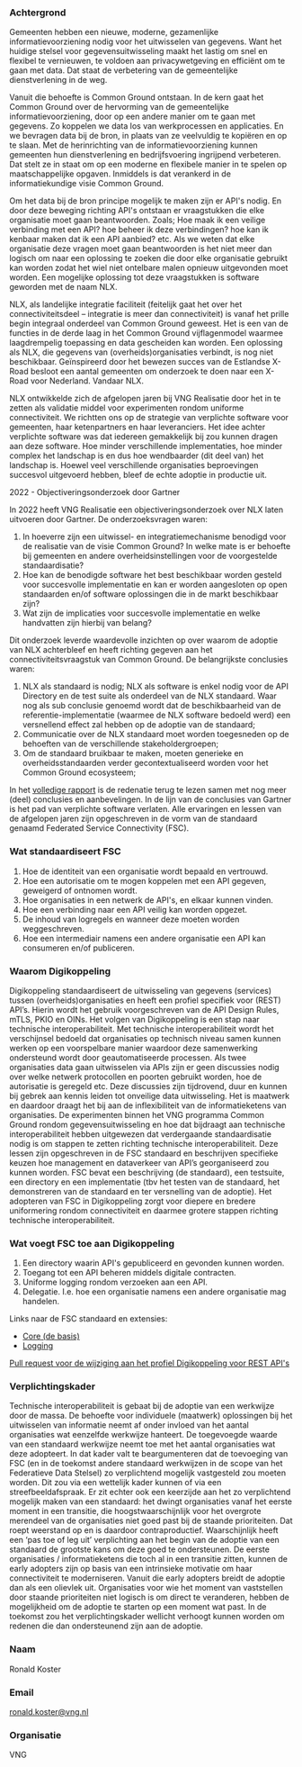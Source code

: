 ### Achtergrond

Gemeenten hebben een nieuwe, moderne, gezamenlijke informatievoorziening nodig voor het uitwisselen van gegevens. Want het huidige stelsel voor gegevensuitwisseling maakt het lastig om snel en flexibel te vernieuwen, te voldoen aan privacywetgeving en efficiënt om te gaan met data. Dat staat de verbetering van de gemeentelijke dienstverlening in de weg.

Vanuit die behoefte is Common Ground ontstaan. In de kern gaat het Common Ground over de hervorming van de gemeentelijke informatievoorziening, door op een andere manier om te gaan met gegevens. Zo koppelen we data los van werkprocessen en applicaties. En we bevragen data bij de bron, in plaats van ze veelvuldig te kopiëren en op te slaan. Met de herinrichting van de informatievoorziening kunnen gemeenten hun dienstverlening en bedrijfsvoering ingrijpend verbeteren. Dat stelt ze in staat om op een moderne en flexibele manier in te spelen op maatschappelijke opgaven. Inmiddels is dat verankerd in de informatiekundige visie Common Ground.

Om het data bij de bron principe mogelijk te maken zijn er API's nodig. En door deze beweging richting API's ontstaan er vraagstukken die elke organisatie moet gaan beantwoorden. Zoals; Hoe maak ik een veilige verbinding met een API? hoe beheer ik deze verbindingen? hoe kan ik kenbaar maken dat ik een API aanbied? etc. Als we weten dat elke organisatie deze vragen moet gaan beantwoorden is het niet meer dan logisch om naar een oplossing te zoeken die door elke organisatie gebruikt kan worden zodat het wiel niet ontelbare malen opnieuw uitgevonden moet worden. 
Een mogelijke oplossing tot deze vraagstukken is software geworden met de naam NLX.

NLX, als landelijke integratie faciliteit (feitelijk gaat het over het connectiviteitsdeel – integratie is meer dan connectiviteit) is vanaf het prille begin integraal onderdeel van Common Ground geweest. Het is een van de functies in de derde laag in het Common Ground vijflagenmodel waarmee laagdrempelig toepassing en data gescheiden kan worden. Een oplossing als NLX, die gegevens van (overheids)organisaties verbindt, is nog niet beschikbaar. Geïnspireerd door het bewezen succes van de Estlandse X-Road besloot een aantal gemeenten om onderzoek te doen naar een X-Road voor Nederland. Vandaar NLX.

NLX ontwikkelde zich de afgelopen jaren bij VNG Realisatie door het in te zetten als validatie middel voor experimenten rondom uniforme connectiviteit. We richtten ons op de strategie van verplichte software voor gemeenten, haar ketenpartners en haar leveranciers. Het idee achter verplichte software was dat iedereen gemakkelijk bij zou kunnen dragen aan deze software. Hoe minder verschillende implementaties, hoe minder complex het landschap is en dus hoe wendbaarder (dit deel van) het landschap is. Hoewel veel verschillende organisaties beproevingen succesvol uitgevoerd hebben, bleef de echte adoptie in productie uit.

2022 - Objectiveringsonderzoek door Gartner

In 2022 heeft VNG Realisatie een objectiveringsonderzoek over NLX laten uitvoeren door Gartner. De onderzoeksvragen waren:

1. In hoeverre zijn een uitwissel- en integratiemechanisme benodigd voor de realisatie van de visie Common Ground? In welke mate is er behoefte bij gemeenten en andere overheidsinstellingen voor de voorgestelde standaardisatie?
2. Hoe kan de benodigde software het best beschikbaar worden gesteld voor succesvolle implementatie en kan er worden aangesloten op open standaarden en/of software oplossingen die in de markt beschikbaar zijn?
3. Wat zijn de implicaties voor succesvolle implementatie en welke handvatten zijn hierbij van belang?

Dit onderzoek leverde waardevolle inzichten op over waarom de adoptie van NLX achterbleef en heeft richting gegeven aan het connectiviteitsvraagstuk van Common Ground. De belangrijkste conclusies waren:
 
1. NLX als standaard is nodig; NLX als software is enkel nodig voor de API Directory en de test suite als onderdeel van de NLX standaard. Waar nog als sub conclusie genoemd wordt dat de beschikbaarheid van de referentie-implementatie (waarmee de NLX software bedoeld werd) een versnellend effect zal hebben op de adoptie van de standaard;
2. Communicatie over de NLX standaard moet worden toegesneden op de behoeften van de verschillende stakeholdergroepen;
3. Om de standaard bruikbaar te maken, moeten generieke en overheidsstandaarden verder gecontextualiseerd worden voor het Common Ground ecosysteem;

In het [volledige rapport](https://commonground.nl/file/download/6fef7d23-64d2-45f4-9ee8-403168e53897/gartner-objectivering-nlx-v1.pdf) is de redenatie terug te lezen samen met nog meer (deel) conclusies en aanbevelingen.
In de lijn van de conclusies van Gartner is het pad van verplichte software verlaten. Alle ervaringen en lessen van de afgelopen jaren zijn opgeschreven in de vorm van de standaard genaamd Federated Service Connectivity (FSC).

### Wat standaardiseert FSC

1. Hoe de identiteit van een organisatie wordt bepaald en vertrouwd.
3. Hoe een autorisatie om te mogen koppelen met een API gegeven, geweigerd of ontnomen wordt.
5. Hoe organisaties in een netwerk de API's, en elkaar kunnen vinden.
6. Hoe een verbinding naar een API veilig kan worden opgezet.
7. De inhoud van logregels  en wanneer deze moeten worden weggeschreven.
8. Hoe een intermediair namens een andere organisatie een API kan consumeren en/of publiceren.

### Waarom Digikoppeling

Digikoppeling standaardiseert de uitwisseling van gegevens (services) tussen (overheids)organisaties en heeft een profiel specifiek voor (REST) API’s. Hierin wordt het gebruik voorgeschreven van de API Design Rules, mTLS, PKIO en OINs. Het volgen van Digikoppeling is een stap naar technische interoperabiliteit. Met technische interoperabiliteit wordt het verschijnsel bedoeld dat organisaties op technisch niveau samen kunnen werken op een voorspelbare manier waardoor deze samenwerking ondersteund wordt door geautomatiseerde processen. Als twee organisaties data gaan uitwisselen via APIs zijn er geen discussies nodig over welke netwerk protocollen en poorten gebruikt worden, hoe de autorisatie is geregeld etc. Deze discussies zijn tijdrovend, duur en kunnen bij gebrek aan kennis leiden tot onveilige data uitwisseling. Het is maatwerk en daardoor draagt het bij aan de inflexibiliteit van de informatieketens van organisaties. De experimenten binnen het VNG programma Common Ground rondom gegevensuitwisseling en hoe dat bijdraagt aan technische interoperabiliteit hebben uitgewezen dat verdergaande standaardisatie nodig is om stappen te zetten richting technische interoperabiliteit. Deze lessen zijn opgeschreven in de FSC standaard en beschrijven specifieke keuzen hoe management en dataverkeer van API’s georganiseerd zou kunnen worden. FSC bevat een beschrijving (de standaard), een testsuite, een directory en een implementatie (tbv het testen van de standaard, het demonstreren van de standaard en ter versnelling van de adoptie).  Het adopteren van FSC in Digikoppeling zorgt voor diepere en bredere uniformering rondom connectiviteit en daarmee grotere stappen richting technische interoperabiliteit. 

### Wat voegt FSC toe aan Digikoppeling

1. Een directory waarin API's gepubliceerd en gevonden kunnen worden.
2. Toegang tot een API beheren middels digitale contracten.
3. Uniforme logging rondom verzoeken aan een API. 
4. Delegatie. I.e. hoe een organisatie namens een andere organisatie mag handelen.
 
Links naar de FSC standaard en extensies:

- [Core (de basis)](https://commonground.gitlab.io/standards/fsc/core/draft-fsc-core-00.html)
- [Logging](https://commonground.gitlab.io/standards/fsc/logging/draft-fsc-logging-00.html)

[Pull request voor de wijziging aan het profiel Digikoppeling voor REST API's](https://github.com/Logius-standaarden/Digikoppeling-Koppelvlakstandaard-REST-API/pull/27) 

### Verplichtingskader

Technische interoperabiliteit is gebaat bij de adoptie van een werkwijze door de massa. De behoefte voor individuele (maatwerk) oplossingen bij het uitwisselen van informatie neemt af onder invloed van het aantal organisaties wat eenzelfde werkwijze hanteert. De toegevoegde waarde van een standaard werkwijze neemt toe met het aantal organisaties wat deze adopteert. In dat kader valt te beargumenteren dat de toevoeging van FSC (en in de toekomst andere standaard werkwijzen in de scope van het Federatieve Data Stelsel) zo verplichtend mogelijk vastgesteld zou moeten worden. Dit zou via een wettelijk kader kunnen of via een streefbeeldafspraak. Er zit echter ook een keerzijde aan het zo verplichtend mogelijk maken van een standaard: het dwingt organisaties vanaf het eerste moment in een transitie, die hoogstwaarschijnlijk voor het overgrote merendeel van de organisaties niet goed past bij de staande prioriteiten. Dat roept weerstand op en is daardoor contraproductief. Waarschijnlijk heeft een ‘pas toe of leg uit’ verplichting aan het begin van de adoptie van een standaard de grootste kans om deze goed te ondersteunen. De eerste organisaties / informatieketens die toch al in een transitie zitten, kunnen de early adopters zijn op basis van een intrinsieke motivatie om haar connectiviteit te moderniseren. Vanuit die early adopters breidt de adoptie dan als een olievlek uit. Organisaties voor wie het moment van vaststellen door staande prioriteiten niet logisch is om direct te veranderen, hebben de mogelijkheid om de adoptie te starten op een moment wat past. In de toekomst zou het verplichtingskader wellicht verhoogt kunnen worden om redenen die dan ondersteunend zijn aan de adoptie.

### Naam

Ronald Koster

### Email

ronald.koster@vng.nl

### Organisatie

VNG
